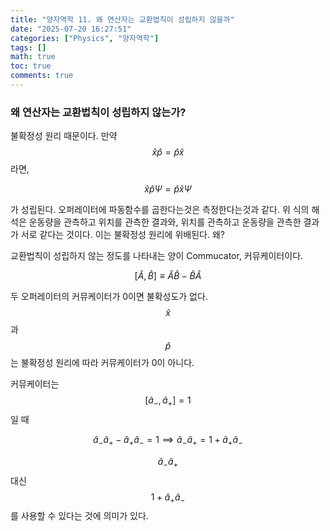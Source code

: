 ```yaml
---
title: "양자역학 11. 왜 연산자는 교환법칙이 성립하지 않을까"
date: "2025-07-20 16:27:51"
categories: ["Physics", "양자역학"]
tags: []
math: true
toc: true
comments: true
---
```


### 왜 연산자는 교환법칙이 성립하지 않는가?
불확정성 원리 때문이다. 만약 $$\hat{x} \hat{p} = \hat{p} \hat{x}$$라면,

$$
\hat{x} \hat{p} \Psi = \hat{p} \hat{x} \Psi
$$

가 성립된다. 오퍼레이터에 파동함수를 곱한다는것은 측정한다는것과 같다. 위 식의 해석은 운동량을 관측하고 위치를 관측한 결과와, 위치를 관측하고 운동량을 관측한 결과가 서로 같다는 것이다. 이는 불확정성 원리에 위배된다. 왜?

교환법칙이 성립하지 않는 정도를 나타내는 양이 Commucator, 커뮤케이터이다.

$$
[ \hat{A}, \hat{B} ] \equiv \hat{A} \hat{B} - \hat{B} \hat{A}
$$

두 오퍼레이터의 커뮤케이터가 0이면 불확성도가 없다. $$\hat{x}$$과 $$\hat{p}$$는 불확정성 원리에 따라 커뮤케이터가 0이 아니다.

커뮤케이터는 $$[\hat{a}_{-}, \hat{a}_{+}] = 1$$일 때

$$
\hat{a}_{-}\hat{a}_{+} - \hat{a}_{+}\hat{a}_{-} = 1 \implies \hat{a}_{-}\hat{a}_{+} = 1 + \hat{a}_{+}\hat{a}_{-}
$$

$$\hat{a}_{-}\hat{a}_{+}$$ 대신 $$1+\hat{a}_{+}\hat{a}_{-}$$를 사용할 수 있다는 것에 의미가 있다.